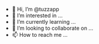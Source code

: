- 👋 Hi, I’m @tuzzapp
- 👀 I’m interested in ...
- 🌱 I’m currently learning ...
- 💞️ I’m looking to collaborate on ...
- 📫 How to reach me ...

<!---
tuzzapp/tuzzapp is a ✨ special ✨ repository because its `README.md` (this file) appears on your GitHub profile.
You can click the Preview link to take a look at your changes.
--->
